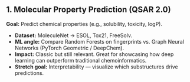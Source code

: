 ## **1. Molecular Property Prediction (QSAR 2.0)**

**Goal:** Predict chemical properties (e.g., solubility, toxicity, logP).

- **Dataset:** MoleculeNet → ESOL, Tox21, FreeSolv.
- **ML angle:** Compare Random Forests on fingerprints vs. Graph Neural Networks (PyTorch Geometric / DeepChem).
- **Impact:** Classic but still relevant. Great for showcasing how deep learning can outperform traditional chemoinformatics.
- **Stretch goal:** Interpretability — visualize which substructures drive predictions.